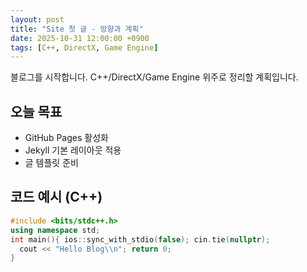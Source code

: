 ```yaml
---
layout: post
title: "Site 첫 글 - 방향과 계획"
date: 2025-10-31 12:00:00 +0900
tags: [C++, DirectX, Game Engine]
---
```


블로그를 시작합니다. C++/DirectX/Game Engine 위주로 정리할 계획입니다.

## 오늘 목표
- GitHub Pages 활성화
- Jekyll 기본 레이아웃 적용
- 글 템플릿 준비

## 코드 예시 (C++)
```cpp
#include <bits/stdc++.h>
using namespace std;
int main(){ ios::sync_with_stdio(false); cin.tie(nullptr);
  cout << "Hello Blog\\n"; return 0;
}
